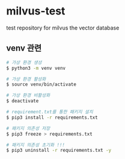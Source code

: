 # milvus-test
test repository for milvus the vector database 

## venv 관련

```bash
# 가상 환경 생성
$ python3 -m venv venv
```

```bash
# 가상 환경 활성화
$ source venv/bin/activate
```

```bash
# 가상 환경 비활성화
$ deactivate
```

```bash
# requirement.txt를 통한 패키지 설치
$ pip3 install -r requirements.txt
```

```bash
# 패키지 의존성 저장
$ pip3 freeze > requirements.txt
```

```bash
# 패키지 의존성 초기화 !!!
$ pip3 uninstall -r requirements.txt -y
```